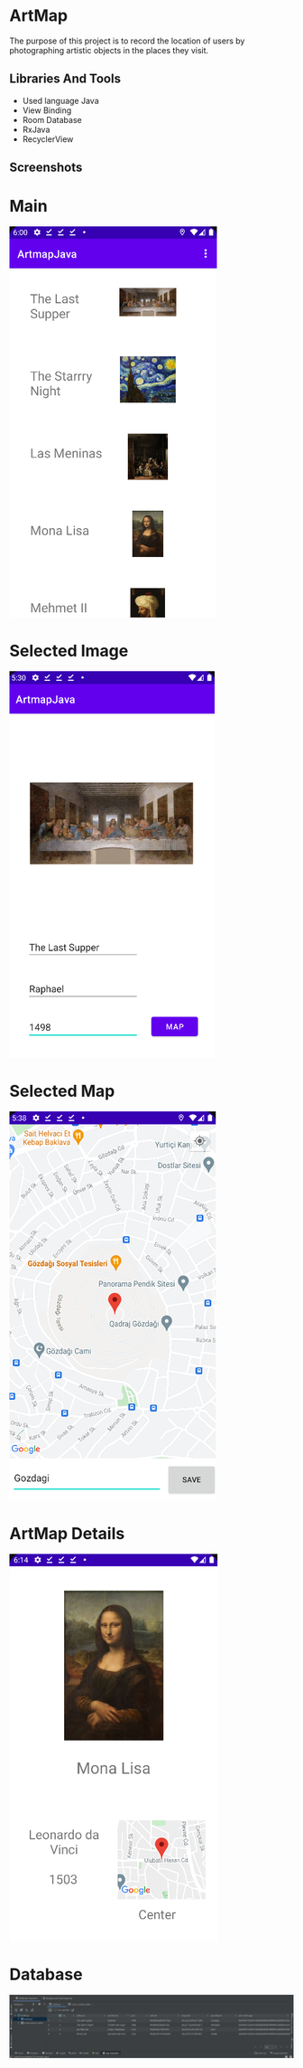 
# ArtMap

The purpose of this project is to record the location of users by photographing artistic objects in the places they visit.


## Libraries And Tools

- Used language Java
- View Binding
- Room Database
- RxJava
- RecyclerView

  
## Screenshots
# Main
![Uygulama Ekran Görüntüsü](https://github.com/Levent-Gr/ArtMap---Room-Database/blob/master/ScreenShots/4.png?raw=true)
# Selected Image
![Uygulama Ekran Görüntüsü](https://github.com/Levent-Gr/ArtMap---Room-Database/blob/master/ScreenShots/1.png?raw=true)
# Selected Map
![Uygulama Ekran Görüntüsü](https://github.com/Levent-Gr/ArtMap---Room-Database/blob/master/ScreenShots/2.png?raw=true)
# ArtMap Details
![Uygulama Ekran Görüntüsü](https://github.com/Levent-Gr/ArtMap---Room-Database/blob/master/ScreenShots/5.png?raw=true)
# Database
![Uygulama Ekran Görüntüsü](https://github.com/Levent-Gr/ArtMap---Room-Database/blob/master/ScreenShots/3%20db.png?raw=true)



  
